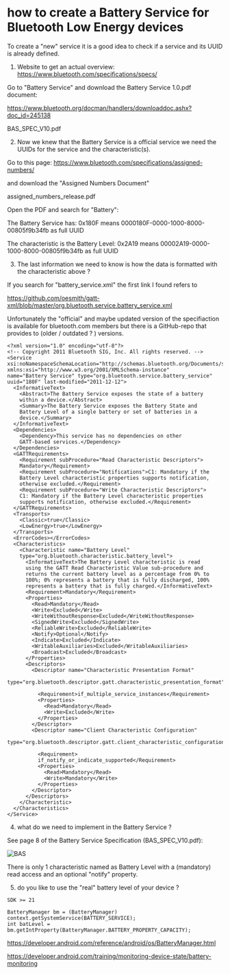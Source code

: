 # how to create a Battery Service for Bluetooth Low Energy devices

To create a "new" service it is a good idea to check if a service and its UUID is already defined.

1) Website to get an actual overview: https://www.bluetooth.com/specifications/specs/

Go to "Battery Service" and download the Battery Service 1.0.pdf document:

https://www.bluetooth.org/docman/handlers/downloaddoc.ashx?doc_id=245138

BAS_SPEC_V10.pdf

2) Now we knew that the Battery Service is a official service we need the UUIDs for the service and the characteristic(s).

Go to this page: https://www.bluetooth.com/specifications/assigned-numbers/

and download the "Assigned Numbers Document"

assigned_numbers_release.pdf

Open the PDF and search for "Battery":

The Battery Service has: 0x180F means 0000180F-0000-1000-8000-00805f9b34fb as full UUID

The characteristic is the Battery Level: 0x2A19 means 00002A19-0000-1000-8000-00805f9b34fb as full UUID

3) The last information we need to know is how the data is formatted with the characteristic above ?

If you search for "battery_service.xml" the first link I found refers to 

https://github.com/oesmith/gatt-xml/blob/master/org.bluetooth.service.battery_service.xml

Unfortunately the "official" and maybe updated version of the specifiaction is available for bluetooth.com 
members but there is a GitHub-repo that provides to (older / outdated ? ) versions.

```plaintext
<?xml version="1.0" encoding="utf-8"?>
<!-- Copyright 2011 Bluetooth SIG, Inc. All rights reserved. -->
<Service xsi:noNamespaceSchemaLocation="http://schemas.bluetooth.org/Documents/service.xsd"
xmlns:xsi="http://www.w3.org/2001/XMLSchema-instance"
name="Battery Service" type="org.bluetooth.service.battery_service"
uuid="180F" last-modified="2011-12-12">
  <InformativeText>
    <Abstract>The Battery Service exposes the state of a battery
    within a device.</Abstract>
    <Summary>The Battery Service exposes the Battery State and
    Battery Level of a single battery or set of batteries in a
    device.</Summary>
  </InformativeText>
  <Dependencies>
    <Dependency>This service has no dependencies on other
    GATT-based services.</Dependency>
  </Dependencies>
  <GATTRequirements>
    <Requirement subProcedure="Read Characteristic Descriptors">
    Mandatory</Requirement>
    <Requirement subProcedure="Notifications">C1: Mandatory if the
    Battery Level characteristic properties supports notification,
    otherwise excluded.</Requirement>
    <Requirement subProcedure="Write Characteristic Descriptors">
    C1: Mandatory if the Battery Level characteristic properties
    supports notification, otherwise excluded.</Requirement>
  </GATTRequirements>
  <Transports>
    <Classic>true</Classic>
    <LowEnergy>true</LowEnergy>
  </Transports>
  <ErrorCodes></ErrorCodes>
  <Characteristics>
    <Characteristic name="Battery Level"
    type="org.bluetooth.characteristic.battery_level">
      <InformativeText>The Battery Level characteristic is read
      using the GATT Read Characteristic Value sub-procedure and
      returns the current battery level as a percentage from 0% to
      100%; 0% represents a battery that is fully discharged, 100%
      represents a battery that is fully charged.</InformativeText>
      <Requirement>Mandatory</Requirement>
      <Properties>
        <Read>Mandatory</Read>
        <Write>Excluded</Write>
        <WriteWithoutResponse>Excluded</WriteWithoutResponse>
        <SignedWrite>Excluded</SignedWrite>
        <ReliableWrite>Excluded</ReliableWrite>
        <Notify>Optional</Notify>
        <Indicate>Excluded</Indicate>
        <WritableAuxiliaries>Excluded</WritableAuxiliaries>
        <Broadcast>Excluded</Broadcast>
      </Properties>
      <Descriptors>
        <Descriptor name="Characteristic Presentation Format"
        type="org.bluetooth.descriptor.gatt.characteristic_presentation_format">

          <Requirement>if_multiple_service_instances</Requirement>
          <Properties>
            <Read>Mandatory</Read>
            <Write>Excluded</Write>
          </Properties>
        </Descriptor>
        <Descriptor name="Client Characteristic Configuration"
        type="org.bluetooth.descriptor.gatt.client_characteristic_configuration">

          <Requirement>
          if_notify_or_indicate_supported</Requirement>
          <Properties>
            <Read>Mandatory</Read>
            <Write>Mandatory</Write>
          </Properties>
        </Descriptor>
      </Descriptors>
    </Characteristic>
  </Characteristics>
</Service>
```

4) what do we need to implement in the Battery Service ?

See page 8 of the Battery Service Specification (BAS_SPEC_V10.pdf):

![BAS](docs/battery_service_page_08.png?raw=true)

There is only 1 characteristic named as Battery Level with a (mandatory) read access and an 
optional "notify" property.




5) do you like to use the "real" battery level of your device ?

````plaintext
SDK >= 21

BatteryManager bm = (BatteryManager) context.getSystemService(BATTERY_SERVICE);
int batLevel = bm.getIntProperty(BatteryManager.BATTERY_PROPERTY_CAPACITY); 

````

https://developer.android.com/reference/android/os/BatteryManager.html

https://developer.android.com/training/monitoring-device-state/battery-monitoring

